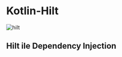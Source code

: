 # Kotlin-Hilt

![hilt]("https://github.com/isilay-subasi/Kotlin-Hilt/blob/main/images/hilt.png")

## Hilt ile Dependency Injection 

